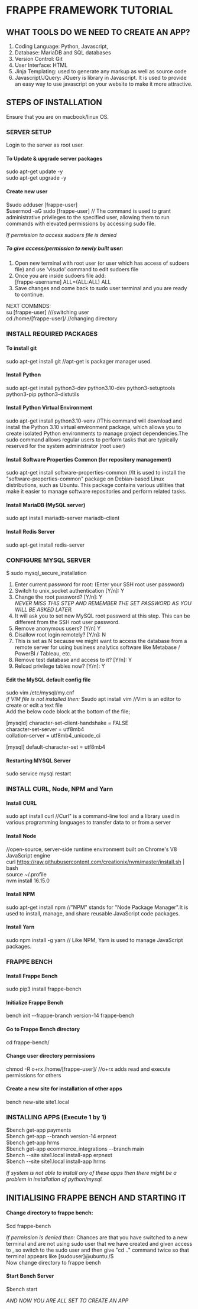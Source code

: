 # FRAPPE FRAMEWORK TUTORIAL

## WHAT TOOLS DO WE NEED TO CREATE AN APP? 
1. Coding Language: Python, Javascript,
2. Database: MariaDB and SQL databases
3. Version Control: Git
4. User Interface: HTML
5. Jinja Templating: used to generate any markup as well as source code
6. Javascript/JQuery: JQuery is library in Javascript. It is used to provide an easy way to use javascript on your website to make it more attractive.

## STEPS OF INSTALLATION 
Ensure that you are on macbook/linux OS.

### SERVER SETUP <BR>
Login to the server as root user.

#### To Update & upgrade server packages
sudo apt-get update -y <BR>
sudo apt-get upgrade -y

#### Create new user
$sudo adduser [frappe-user] <BR>
$usermod -aG sudo [frappe-user]   // The command is used to grant administrative privileges to the specified user, allowing them to run commands with elevated permissions by accessing sudo file. <br>

*If permission to access sudoers file is denied*
##### To give access/permission to newly built user:
1. Open new terminal with root user (or user which has access of sudoers file) and use 'visudo' command to edit sudoers file
2. Once you are inside sudoers file add:<br>
[frappe-username] ALL=(ALL:ALL) ALL
3. Save changes and come back to sudo user terminal and you are ready to continue.

NEXT COMMNDS:<br>
su [frappe-user] ///switching user <BR>
cd /home/[frappe-user]/      //changing directory 

### INSTALL REQUIRED PACKAGES
#### To install git
sudo apt-get install git    //apt-get is packager manager used.

#### Install Python 
sudo apt-get install python3-dev python3.10-dev python3-setuptools python3-pip python3-distutils

#### Install Python Virtual Environment
sudo apt-get install python3.10-venv   //This command will download and install the Python 3.10 virtual environment package, which allows you to create isolated Python environments to manage project dependencies.The sudo command allows regular users to perform tasks that are typically reserved for the system administrator (root user) 

#### Install Software Properties Common (for repository management) 
 sudo apt-get install software-properties-common   //It is used to install the "software-properties-common" package on Debian-based Linux distributions, such as Ubuntu. This package contains various utilities that make it easier to manage software repositories and perform related tasks.

#### Install MariaDB (MySQL server) 
 sudo apt install mariadb-server mariadb-client

#### Install Redis Server 
 sudo apt-get install redis-server
 
### CONFIGURE MYSQL SERVER 
 $ sudo mysql_secure_installation
 1. Enter current password for root: (Enter your SSH root user password)
 2. Switch to unix_socket authentication [Y/n]: Y
 3. Change the root password? [Y/n]: Y<br>
    *NEVER MISS THIS STEP AND REMEMBER THE SET PASSWORD AS YOU WILL BE ASKED LATER.*
 5. It will ask you to set new MySQL root password at this step. This can be different from the SSH root user password.
 6. Remove anonymous users? [Y/n] Y
 7. Disallow root login remotely? [Y/n]: N
 8. This is set as N because we might want to access the database from a remote server for using business analytics software like Metabase / PowerBI / Tableau, etc.
 9. Remove test database and access to it? [Y/n]: Y
 10. Reload privilege tables now? [Y/n]: Y

#### Edit the MySQL default config file
sudo vim /etc/mysql/my.cnf<br>
*if VIM file is not installed then:*
$sudo apt install vim       //Vim is an editor to create or edit a text file
<br>
Add the below code block at the bottom of the file;

[mysqld]
character-set-client-handshake = FALSE <br>
character-set-server = utf8mb4 <br>
collation-server = utf8mb4_unicode_ci

[mysql]
default-character-set = utf8mb4

#### Restarting MYSQL Server<br>
sudo service mysql restart

### INSTALL CURL, Node, NPM and Yarn<br>

#### Install CURL <BR>
sudo apt install curl        //Curl" is a command-line tool and a library used in various programming languages to transfer data to or from a server

#### Install Node <BR>
//open-source, server-side runtime environment built on Chrome's V8 JavaScript engine <br>
curl https://raw.githubusercontent.com/creationix/nvm/master/install.sh | bash<BR>
source ~/.profile <BR>
nvm install 16.15.0

#### Install NPM <BR>
sudo apt-get install npm        //"NPM" stands for "Node Package Manager".It is used to install, manage, and share reusable JavaScript code packages.

#### Install Yarn <BR>
sudo npm install -g yarn       // Like NPM, Yarn is used to manage JavaScript packages.

### FRAPPE BENCH

#### Install Frappe Bench
sudo pip3 install frappe-bench

####  Initialize Frappe Bench
bench init --frappe-branch version-14 frappe-bench

####  Go to Frappe Bench directory
cd frappe-bench/

####  Change user directory permissions
chmod -R o+rx /home/[frappe-user]/             //o+rx adds read and execute permissions for others

#### Create a new site for installation of other apps
bench new-site site1.local

### INSTALLING APPS (Execute 1 by 1)
$bench get-app payments<br>
$bench get-app --branch version-14 erpnext<br>
$bench get-app hrms<br>
$bench get-app ecommerce_integrations --branch main<br>
$bench --site site1.local install-app erpnext<br>
$bench --site site1.local install-app hrms

*If system is not able to install any of these apps then there might be a problem in installation
of python/mysql.*

## INITIALISING FRAPPE BENCH AND STARTING IT

#### Change directory to frappe bench:
$cd frappe-bench

*If permission is denied then:*
Chances are that you have switched to a new terminal and are not using sudo user that we have
created and given access to , so switch to the sudo user and then
give "cd .." command twice so that terminal appears like 
[sudouser]@ubuntu:/$ <br>
Now change directory to frappe bench


#### Start Bench Server
$bench start

*AND NOW YOU ARE ALL SET TO CREATE AN APP*


